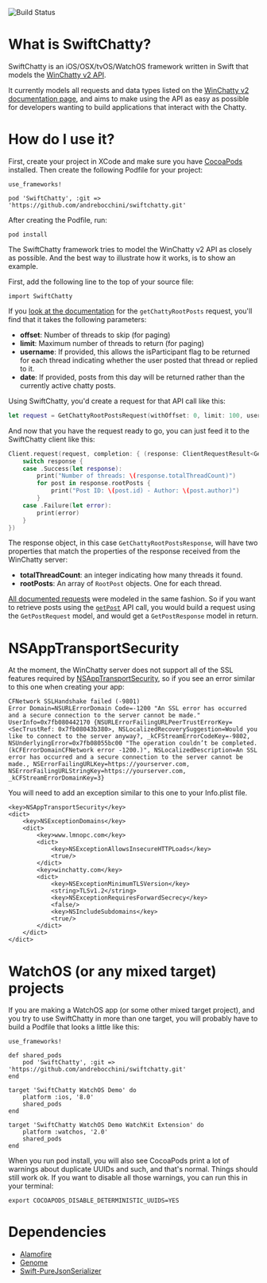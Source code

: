 ![Build Status](https://travis-ci.org/andrebocchini/SwiftChatty.svg?branch=master)

# What is SwiftChatty?

SwiftChatty is an iOS/OSX/tvOS/WatchOS framework written in Swift that models the [WinChatty
v2 API](http://winchatty.com/v2).

It currently models all requests and data types listed on the [WinChatty v2
documentation page](http://winchatty.com/v2), and aims to make using the API as easy as possible for
developers wanting to build applications that interact with the
Chatty.

# How do I use it?

First, create your project in XCode and make sure you have [CocoaPods](https://cocoapods.org/) installed.  Then create the following Podfile for your project:

```
use_frameworks!

pod 'SwiftChatty', :git => 'https://github.com/andrebocchini/swiftchatty.git'
```

After creating the Podfile, run:

`pod install`

The SwiftChatty framework tries to model the WinChatty v2 API as closely as possible.  And the best way to illustrate how it works, is to show an example.

First, add the following line to the top of your source file:

`import SwiftChatty`

If you [look at the documentation](http://winchatty.com/v2/readme#_Toc421451664) for the `getChattyRootPosts` request, you'll find that it takes the following parameters:

* **offset**: Number of threads to skip (for paging)
* **limit**: Maximum number of threads to return (for paging)
* **username**: If provided, this allows the isParticipant flag to be returned for each thread indicating whether the user posted that thread or replied to it.
* **date**: If provided, posts from this day will be returned rather than the currently active chatty posts. 

Using SwiftChatty, you'd create a request for that API call like this:

```swift
let request = GetChattyRootPostsRequest(withOffset: 0, limit: 100, username: "electroly", date: nil)
```
And now that you have the request ready to go, you can just feed it to the SwiftChatty client like this:

```swift
Client.request(request, completion: { (response: ClientRequestResult<GetChattyRootPostsResponse>) in
    switch response {
    case .Success(let response):
        print("Number of threads: \(response.totalThreadCount)")
        for post in response.rootPosts {
            print("Post ID: \(post.id) - Author: \(post.author)")
        }
    case .Failure(let error):
        print(error)
    }
})
```

The response object, in this case `GetChattyRootPostsResponse`, will have two
properties that match the properties of the response received from the WinChatty server:

* **totalThreadCount**: an integer indicating how many threads it found.
* **rootPosts**: An array of `RootPost` objects.  One for each thread.

[All documented requests](http://winchatty.com/v2) were modeled in the same fashion.  So if you want to retrieve posts using the [`getPost`](http://winchatty.com/v2/readme#_Toc421451671) API call, you would build a request using the `GetPostRequest` model, and would get a `GetPostResponse` model in return.

# NSAppTransportSecurity

At the moment, the WinChatty server does not support all of the SSL features required by [NSAppTransportSecurity](https://developer.apple.com/library/ios/documentation/General/Reference/InfoPlistKeyReference/Articles/CocoaKeys.html#//apple_ref/doc/uid/TP40009251-SW33), so if you see an error similar to this one when creating your app:

```
CFNetwork SSLHandshake failed (-9801)
Error Domain=NSURLErrorDomain Code=-1200 "An SSL error has occurred and a secure connection to the server cannot be made." UserInfo=0x7fb080442170 {NSURLErrorFailingURLPeerTrustErrorKey=<SecTrustRef: 0x7fb08043b380>, NSLocalizedRecoverySuggestion=Would you like to connect to the server anyway?, _kCFStreamErrorCodeKey=-9802, NSUnderlyingError=0x7fb08055bc00 "The operation couldn’t be completed. (kCFErrorDomainCFNetwork error -1200.)", NSLocalizedDescription=An SSL error has occurred and a secure connection to the server cannot be made., NSErrorFailingURLKey=https://yourserver.com, NSErrorFailingURLStringKey=https://yourserver.com, _kCFStreamErrorDomainKey=3}
```

You will need to add an exception similar to this one to your Info.plist file.

```
<key>NSAppTransportSecurity</key>
<dict>
	<key>NSExceptionDomains</key>
	<dict>
		<key>www.lmnopc.com</key>
		<dict>
			<key>NSExceptionAllowsInsecureHTTPLoads</key>
			<true/>
		</dict>
		<key>winchatty.com</key>
		<dict>
			<key>NSExceptionMinimumTLSVersion</key>
			<string>TLSv1.2</string>
			<key>NSExceptionRequiresForwardSecrecy</key>
			<false/>
			<key>NSIncludeSubdomains</key>
			<true/>
		</dict>
	</dict>
</dict>
```
# WatchOS (or any mixed target) projects

If you are making a WatchOS app (or some other mixed target project), and you try to use SwiftChatty in more than one target, you will probably have to build a Podfile that looks a little like this:

```
use_frameworks!

def shared_pods
    pod 'SwiftChatty', :git => 'https://github.com/andrebocchini/swiftchatty.git'
end

target 'SwiftChatty WatchOS Demo' do
    platform :ios, '8.0'
    shared_pods
end

target 'SwiftChatty WatchOS Demo WatchKit Extension' do
    platform :watchos, '2.0'
    shared_pods
end
```

When you run pod install, you will also see CocoaPods print a lot of warnings about duplicate UUIDs and such, and that's normal.  Things should still work ok.  If you want to disable all those warnings, you can run this in your terminal:

`export COCOAPODS_DISABLE_DETERMINISTIC_UUIDS=YES` 

# Dependencies

* [Alamofire](https://github.com/Alamofire/Alamofire)
* [Genome](https://github.com/LoganWright/Genome)
* [Swift-PureJsonSerializer](https://github.com/gfx/Swift-PureJsonSerializer)
